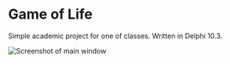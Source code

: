 # Game of Life

Simple academic project for one of classes. Written in Delphi 10.3.

![Screenshot of main window](/../screenshots/1.png?raw=true)